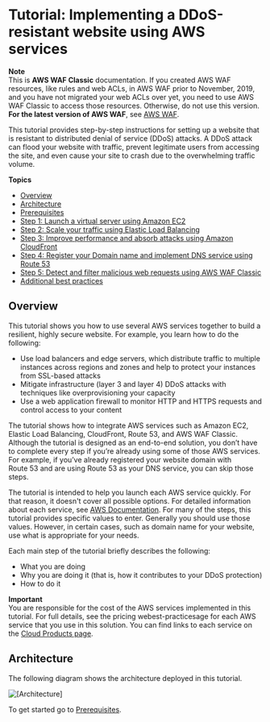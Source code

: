 # Tutorial: Implementing a DDoS\-resistant website using AWS services<a name="classic-tutorials-ddos-cross-service"></a>

**Note**  
This is **AWS WAF Classic** documentation\. If you created AWS WAF resources, like rules and web ACLs, in AWS WAF prior to November, 2019, and you have not migrated your web ACLs over yet, you need to use AWS WAF Classic to access those resources\. Otherwise, do not use this version\.  
**For the latest version of AWS WAF**, see [AWS WAF](waf-chapter.md)\. 

This tutorial provides step\-by\-step instructions for setting up a website that is resistant to distributed denial of service \(DDoS\) attacks\. A DDoS attack can flood your website with traffic, prevent legitimate users from accessing the site, and even cause your site to crash due to the overwhelming traffic volume\.

**Topics**
+ [Overview](#classic-tutorials-ddos-cross-service-overview)
+ [Architecture](#classic-tutorials-ddos-cross-service-architecture)
+ [Prerequisites](classic-tutorials-ddos-cross-service-prereq.md)
+ [Step 1: Launch a virtual server using Amazon EC2](classic-tutorials-ddos-cross-service-EC2.md)
+ [Step 2: Scale your traffic using Elastic Load Balancing](classic-tutorials-ddos-cross-service-ELB.md)
+ [Step 3: Improve performance and absorb attacks using Amazon CloudFront](classic-tutorials-ddos-cross-service-CF.md)
+ [Step 4: Register your Domain name and implement DNS service using Route 53](classic-tutorials-ddos-cross-service-R53.md)
+ [Step 5: Detect and filter malicious web requests using AWS WAF Classic](classic-tutorials-ddos-cross-service-WAF.md)
+ [Additional best practices](classic-tutorials-ddos-cross-service-best-practices.md)

## Overview<a name="classic-tutorials-ddos-cross-service-overview"></a>

This tutorial shows you how to use several AWS services together to build a resilient, highly secure website\. For example, you learn how to do the following:
+ Use load balancers and edge servers, which distribute traffic to multiple instances across regions and zones and help to protect your instances from SSL\-based attacks
+ Mitigate infrastructure \(layer 3 and layer 4\) DDoS attacks with techniques like overprovisioning your capacity 
+ Use a web application firewall to monitor HTTP and HTTPS requests and control access to your content

The tutorial shows how to integrate AWS services such as Amazon EC2, Elastic Load Balancing, CloudFront, Route 53, and AWS WAF Classic\. Although the tutorial is designed as an end\-to\-end solution, you don’t have to complete every step if you’re already using some of those AWS services\. For example, if you’ve already registered your website domain with Route 53 and are using Route 53 as your DNS service, you can skip those steps\. 

The tutorial is intended to help you launch each AWS service quickly\. For that reason, it doesn't cover all possible options\. For detailed information about each service, see [AWS Documentation](https://aws.amazon.com/documentation/)\. For many of the steps, this tutorial provides specific values to enter\. Generally you should use those values\. However, in certain cases, such as domain name for your website, use what is appropriate for your needs\.

Each main step of the tutorial briefly describes the following:
+ What you are doing
+ Why you are doing it \(that is, how it contributes to your DDoS protection\)
+ How to do it 

**Important**  
You are responsible for the cost of the AWS services implemented in this tutorial\. For full details, see the pricing webest\-practicesage for each AWS service that you use in this solution\. You can find links to each service on the [Cloud Products page](https://aws.amazon.com/products)\.

## Architecture<a name="classic-tutorials-ddos-cross-service-architecture"></a>

The following diagram shows the architecture deployed in this tutorial\.

![\[Architecture\]](http://docs.aws.amazon.com/waf/latest/developerguide/images/waf-tutorial-2a.png)

To get started go to [Prerequisites](classic-tutorials-ddos-cross-service-prereq.md)\.